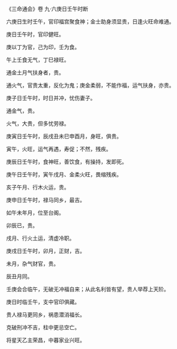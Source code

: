 《三命通会》卷 九·六庚日壬午时断

六庚日生时壬午，官印福宫聚食神；金士助身须显贵，日逢火旺命难通。

庚日壬午时，官印健旺。

庚以丁为官，己为印，壬为食。

午上壬食无气，丁巳禄旺。

通金土月气扶身者，贵。

通火气，官贵太重，反化为鬼；庚金柔弱，不能作福，运气扶身，亦贵。

庚子日壬午时，时日并冲，忧伤妻子。

通金气，贵。

火气，大贵，但多忧劳禄。

庚寅日壬午时，辰戌丑未巳申酉月，身旺，俱贵。

寅午，火旺，运气再遇，寿促；不然，残疾。

庚辰日壬午时，食神旺，善饮食，有操持，发即死。

庚午日壬午时，寅午戌月、金柔火旺，畏缩残疾。

亥子午月、行木火运，贵。

庚申日壬午时，禄马同乡，最吉。

如午未年月，位至台阁。

卯辰已，贵。

戌月、行火土运，清虚冷职。

庚戌日壬午时，卯月，正财，吉。

未月，杂气财官，贵。

辰丑月同。

壬庚会合临午，无破无冲福自来；从此名利皆有望，贵人举荐上天阶。

庚日时临壬午，支中官印俱藏。

贵人禄马更同乡，祸患潜消福长。

克破刑冲不吉，柱中更忌空亡。

将星天乙主荣昌，中暮家业兴旺。

